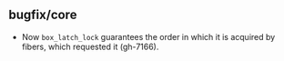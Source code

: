 ## bugfix/core

* Now `box_latch_lock` guarantees the order in which it is acquired by
  fibers, which requested it (gh-7166).
